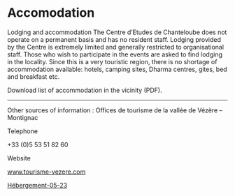 #  Accomodation 

Lodging and accommodation The Centre d’Etudes de Chanteloube does not operate on a permanent basis and has no resident staff. Lodging provided by the Centre is extremely limited and generally restricted to organisational staff. Those who wish to participate in the events are asked to find lodging in the locality. Since this is a very touristic region, there is no shortage of accommodation available: hotels, camping sites, Dharma centres, gites, bed and breakfast etc. 

Download list of accommodation in the vicinity (PDF). 

* * *

Other sources of information : Offices de tourisme de la vallée de Vézère – Montignac 

Telephone 

+33 (0)5 53 51 82 60 

Website 

[ www.tourisme-vezere.com ](http://www.tourisme-vezere.com/)

[ Hébergement-05-23 ](http://www.songtsen.org/chanteloube/wp-content/uploads/sites/5/2023/05/Hébergement-05-23.pdf)
